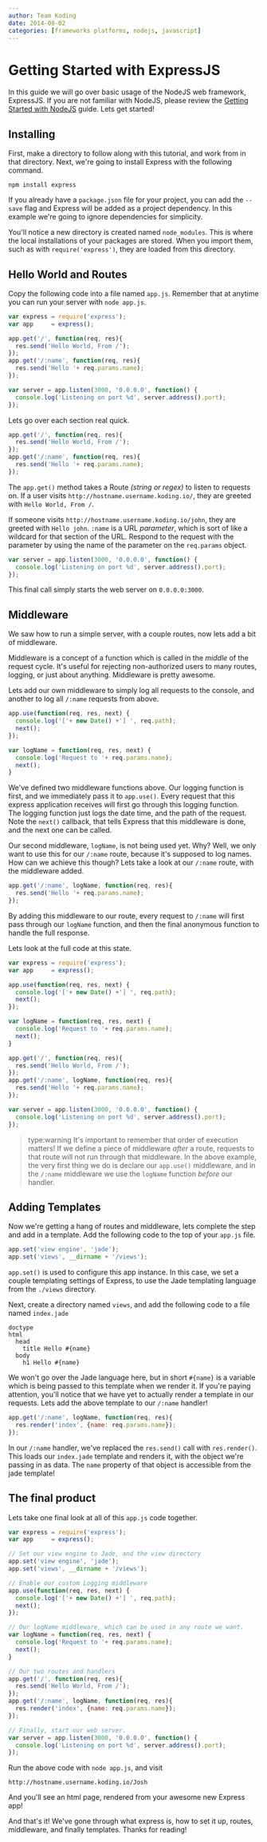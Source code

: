 ```yaml
---
author: Team Koding
date: 2014-08-02
categories: [frameworks platforms, nodejs, javascript]
---
```



# Getting Started with ExpressJS

In this guide we will go over basic usage of the NodeJS web framework, 
ExpressJS. If you are not familiar with NodeJS, please review the 
[Getting Started with NodeJS][gettingstartednode] guide. Lets get 
started!

## Installing

First, make a directory to follow along with this tutorial, and work from 
in that directory. Next, we're going to install Express with the 
following command.

```
npm install express
```

If you already have a `package.json` file for your project, you can add 
the `--save` flag and Express will be added as a project dependency. In 
this example we're going to ignore dependencies for simplicity.

You'll notice a new directory is created named `node_modules`. This is 
where the local installations of your packages are stored. When you 
import them, such as with `require('express')`, they are loaded from this 
directory.

## Hello World and Routes

Copy the following code into a file named `app.js`. Remember that at 
anytime you can run your server with `node app.js`.

```javascript
var express = require('express');
var app     = express();

app.get('/', function(req, res){
  res.send('Hello World, From /');
});
app.get('/:name', function(req, res){
  res.send('Hello '+ req.params.name);
});

var server = app.listen(3000, '0.0.0.0', function() {
  console.log('Listening on port %d', server.address().port);
});
```

Lets go over each section real quick.

```javascript
app.get('/', function(req, res){
  res.send('Hello World, From /');
});
app.get('/:name', function(req, res){
  res.send('Hello '+ req.params.name);
});
```

The `app.get()` method takes a Route *(string or regex)* to listen to 
requests on. If a user visits `http://hostname.username.koding.io/`, they 
are greeted with `Hello World, From /`.

If someone visits `http://hostname.username.koding.io/john`, they are 
greeted with `Hello john`. `:name` is a URL *parameter*, which is sort of 
like a wildcard for that section of the URL. Respond to the request with 
the parameter by using the name of the parameter on the `req.params` 
object.

```javascript
var server = app.listen(3000, '0.0.0.0', function() {
  console.log('Listening on port %d', server.address().port);
});
```

This final call simply starts the web server on `0.0.0.0:3000`.


## Middleware

We saw how to run a simple server, with a couple routes, now lets add a 
bit of middleware.

Middleware is a concept of a function which is called in the *middle* of 
the request cycle. It's useful for rejecting non-authorized users to many 
routes, logging, or just about anything. Middleware is pretty awesome.

Lets add our own middleware to simply log all requests to the console, 
and another to log all `/:name` requests from above.

```javascript
app.use(function(req, res, next) {
  console.log('['+ new Date() +'] ', req.path);
  next();
});

var logName = function(req, res, next) {
  console.log('Request to '+ req.params.name);
  next();
}
```

We've defined two middleware functions above. Our logging function is 
first, and we immediately pass it to `app.use()`. Every request that this 
express application receives will first go through this logging function.  
The logging function just logs the date time, and the path of the 
request. Note the `next()` callback, that tells Express that this 
middleware is done, and the next one can be called.

Our second middleware, `logName`, is not being used yet. Why? Well, we 
only want to use this for our `/:name` route, because it's supposed to 
log names. How can we achieve this though? Lets take a look at our 
`/:name` route, with the middleware added.

```javascript
app.get('/:name', logName, function(req, res){
  res.send('Hello '+ req.params.name);
});
```

By adding this middleware to our route, every request to `/:name` will 
first pass through our `logName` function, and then the final anonymous 
function to handle the full response.

Lets look at the full code at this state.

```javascript
var express = require('express');
var app     = express();

app.use(function(req, res, next) {
  console.log('['+ new Date() +'] ', req.path);
  next();
});

var logName = function(req, res, next) {
  console.log('Request to '+ req.params.name);
  next();
}

app.get('/', function(req, res){
  res.send('Hello World, From /');
});
app.get('/:name', logName, function(req, res){
  res.send('Hello '+ req.params.name);
});

var server = app.listen(3000, '0.0.0.0', function() {
  console.log('Listening on port %d', server.address().port);
});
```

> type:warning
> It's important to remember that order of execution matters! If we define a piece of middleware *after* a route, requests to that route will not run through that middleware. In the above example, the very first thing we do is declare our `app.use()` middleware, and in the `/:name` middleware we use the `logName` function *before* our handler.

## Adding Templates

Now we're getting a hang of routes and middleware, lets complete the step 
and add in a template. Add the following code to the top of your `app.js` 
file.

```javascript
app.set('view engine', 'jade');
app.set('views', __dirname + '/views');
```

`app.set()` is used to configure this app instance. In this case, we set 
a couple templating settings of Express, to use the Jade templating 
language from the `./views` directory.

Next, create a directory named `views`, and add the following code to a 
file named `index.jade`

```jade
doctype
html
  head
    title Hello #{name}
  body
    h1 Hello #{name}
```

We won't go over the Jade language here, but in short `#{name}` is a 
variable which is being passed to this template when we render it. If 
you're paying attention, you'll notice that we have yet to actually 
render a template in our requests. Lets add the above template to our 
`/:name` handler!

```javascript
app.get('/:name', logName, function(req, res){
  res.render('index', {name: req.params.name});
});
```

In our `/:name` handler, we've replaced the `res.send()` call with 
`res.render()`. This loads our `index.jade` template and renders it, with 
the object we're passing in as data. The `name` property of that object 
is accessible from the jade template!


## The final product

Lets take one final look at all of this `app.js` code together.

```javascript
var express = require('express');
var app     = express();

// Set our view engine to Jade, and the view directory
app.set('view engine', 'jade');
app.set('views', __dirname + '/views');

// Enable our custom Logging middleware
app.use(function(req, res, next) {
  console.log('['+ new Date() +'] ', req.path);
  next();
});

// Our logName middleware, which can be used in any route we want.
var logName = function(req, res, next) {
  console.log('Request to '+ req.params.name);
  next();
}

// Our two routes and handlers
app.get('/', function(req, res){
  res.send('Hello World, From /');
});
app.get('/:name', logName, function(req, res){
  res.render('index', {name: req.params.name});
});

// Finally, start our web server.
var server = app.listen(3000, '0.0.0.0', function() {
  console.log('Listening on port %d', server.address().port);
});
```

Run the above code with `node app.js`, and visit

```
http://hostname.username.koding.io/Josh
```

And you'll see an html page, rendered from your awesome new Express app!

And that's it! We've gone through what express is, how to set it up, 
routes, middleware, and finally templates. Thanks for reading!

[gettingstartednode]: getting-started-nodejs
